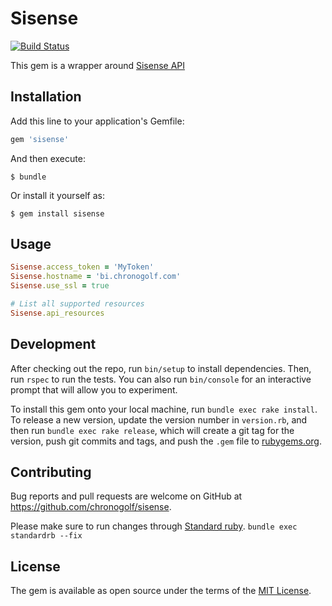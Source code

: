 # Sisense

[![Build Status](https://travis-ci.com/chronogolf/sisense.svg?branch=master)](https://travis-ci.com/chronogolf/sisense)

This gem is a wrapper around [Sisense API](https://developers.sisense.com/display/API2/REST+API+Reference+-+v1.0)

## Installation

Add this line to your application's Gemfile:

```ruby
gem 'sisense'
```

And then execute:

    $ bundle

Or install it yourself as:

    $ gem install sisense

## Usage

```ruby
Sisense.access_token = 'MyToken'
Sisense.hostname = 'bi.chronogolf.com'
Sisense.use_ssl = true

# List all supported resources
Sisense.api_resources
```

## Development

After checking out the repo, run `bin/setup` to install dependencies. Then, run `rspec` to run the tests. You can also run `bin/console` for an interactive prompt that will allow you to experiment.

To install this gem onto your local machine, run `bundle exec rake install`. To release a new version, update the version number in `version.rb`, and then run `bundle exec rake release`, which will create a git tag for the version, push git commits and tags, and push the `.gem` file to [rubygems.org](https://rubygems.org).

## Contributing

Bug reports and pull requests are welcome on GitHub at https://github.com/chronogolf/sisense.

Please make sure to run changes through [Standard ruby](https://github.com/testdouble/standard). `bundle exec standardrb --fix`

## License

The gem is available as open source under the terms of the [MIT License](https://opensource.org/licenses/MIT).

